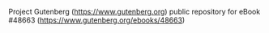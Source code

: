 Project Gutenberg (https://www.gutenberg.org) public repository for eBook #48663 (https://www.gutenberg.org/ebooks/48663)
